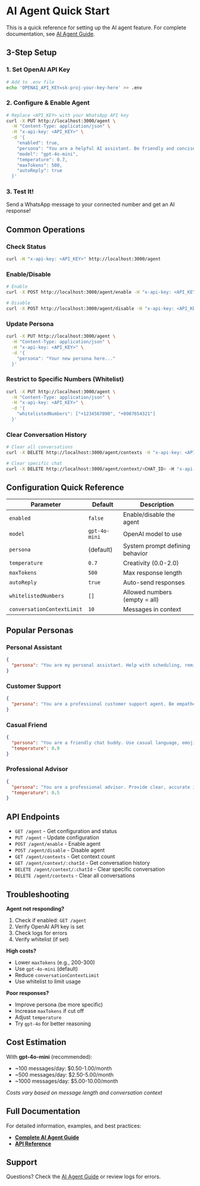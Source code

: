 # AI Agent Quick Start

This is a quick reference for setting up the AI agent feature. For complete documentation, see [AI Agent Guide](docs/AI_AGENT_GUIDE.md).

## 3-Step Setup

### 1. Set OpenAI API Key

```bash
# Add to .env file
echo 'OPENAI_API_KEY=sk-proj-your-key-here' >> .env
```

### 2. Configure & Enable Agent

```bash
# Replace <API_KEY> with your WhatsApp API key
curl -X PUT http://localhost:3000/agent \
  -H "Content-Type: application/json" \
  -H "x-api-key: <API_KEY>" \
  -d '{
    "enabled": true,
    "persona": "You are a helpful AI assistant. Be friendly and concise.",
    "model": "gpt-4o-mini",
    "temperature": 0.7,
    "maxTokens": 500,
    "autoReply": true
  }'
```

### 3. Test It!

Send a WhatsApp message to your connected number and get an AI response!

## Common Operations

### Check Status
```bash
curl -H "x-api-key: <API_KEY>" http://localhost:3000/agent
```

### Enable/Disable
```bash
# Enable
curl -X POST http://localhost:3000/agent/enable -H "x-api-key: <API_KEY>"

# Disable
curl -X POST http://localhost:3000/agent/disable -H "x-api-key: <API_KEY>"
```

### Update Persona
```bash
curl -X PUT http://localhost:3000/agent \
  -H "Content-Type: application/json" \
  -H "x-api-key: <API_KEY>" \
  -d '{
    "persona": "Your new persona here..."
  }'
```

### Restrict to Specific Numbers (Whitelist)
```bash
curl -X PUT http://localhost:3000/agent \
  -H "Content-Type: application/json" \
  -H "x-api-key: <API_KEY>" \
  -d '{
    "whitelistedNumbers": ["+1234567890", "+0987654321"]
  }'
```

### Clear Conversation History
```bash
# Clear all conversations
curl -X DELETE http://localhost:3000/agent/contexts -H "x-api-key: <API_KEY>"

# Clear specific chat
curl -X DELETE http://localhost:3000/agent/context/<CHAT_ID> -H "x-api-key: <API_KEY>"
```

## Configuration Quick Reference

| Parameter | Default | Description |
|-----------|---------|-------------|
| `enabled` | `false` | Enable/disable the agent |
| `model` | `gpt-4o-mini` | OpenAI model to use |
| `persona` | (default) | System prompt defining behavior |
| `temperature` | `0.7` | Creativity (0.0-2.0) |
| `maxTokens` | `500` | Max response length |
| `autoReply` | `true` | Auto-send responses |
| `whitelistedNumbers` | `[]` | Allowed numbers (empty = all) |
| `conversationContextLimit` | `10` | Messages in context |

## Popular Personas

### Personal Assistant
```json
{
  "persona": "You are my personal assistant. Help with scheduling, reminders, and quick information. Be brief and actionable."
}
```

### Customer Support
```json
{
  "persona": "You are a professional customer support agent. Be empathetic, solution-focused, and always acknowledge concerns."
}
```

### Casual Friend
```json
{
  "persona": "You are a friendly chat buddy. Use casual language, emojis occasionally, and be warm and supportive.",
  "temperature": 0.9
}
```

### Professional Advisor
```json
{
  "persona": "You are a professional advisor. Provide clear, accurate information. Always remind users to consult experts for important decisions.",
  "temperature": 0.5
}
```

## API Endpoints

- `GET /agent` - Get configuration and status
- `PUT /agent` - Update configuration
- `POST /agent/enable` - Enable agent
- `POST /agent/disable` - Disable agent
- `GET /agent/contexts` - Get context count
- `GET /agent/context/:chatId` - Get conversation history
- `DELETE /agent/context/:chatId` - Clear specific conversation
- `DELETE /agent/contexts` - Clear all conversations

## Troubleshooting

**Agent not responding?**
1. Check if enabled: `GET /agent`
2. Verify OpenAI API key is set
3. Check logs for errors
4. Verify whitelist (if set)

**High costs?**
- Lower `maxTokens` (e.g., 200-300)
- Use `gpt-4o-mini` (default)
- Reduce `conversationContextLimit`
- Use whitelist to limit usage

**Poor responses?**
- Improve persona (be more specific)
- Increase `maxTokens` if cut off
- Adjust `temperature`
- Try `gpt-4o` for better reasoning

## Cost Estimation

With **gpt-4o-mini** (recommended):
- ~100 messages/day: $0.50-1.00/month
- ~500 messages/day: $2.50-5.00/month
- ~1000 messages/day: $5.00-10.00/month

*Costs vary based on message length and conversation context*

## Full Documentation

For detailed information, examples, and best practices:
- **[Complete AI Agent Guide](docs/AI_AGENT_GUIDE.md)**
- **[API Reference](docs/API_REFERENCE.md)**

## Support

Questions? Check the [AI Agent Guide](docs/AI_AGENT_GUIDE.md) or review logs for errors.
